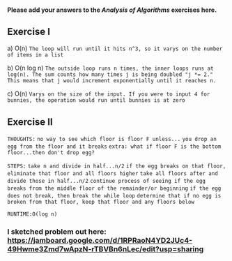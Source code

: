#### Please add your answers to the ***Analysis of  Algorithms*** exercises here.

## Exercise I

a) O(n)
`The loop will run until it hits n^3, so it varys on the number of items in a list`


b) O(n log n)
`The outside loop runs n times, the inner loops runs at log(n). The sum counts how many times j is being doubled "j *= 2." This means that j would increment exponentially until it reaches n.`


c) O(n)
`Varys on the size of the input. If you were to input 4 for bunnies, the operation would run until bunnies is at zero`

## Exercise II
`THOUGHTS:`
`no way to see which floor is floor F unless...`
`you drop an egg from the floor and it breaks`
`extra: what if floor F is the bottom floor...then don't drop egg?`

`STEPS:` 
`take n and divide in half...n/2`
`if the egg breaks on that floor, eliminate that floor and all floors higher`
`take all floors after and divide those in half...n/2`
`continue process of seeing if the egg breaks from the middle floor of the remainder/or beginning`
`if the egg does not break, then break the while loop`
`determine that if no egg is broken from that floor, keep that floor and any floors below`

`RUNTIME:O(log n)`

### I sketched problem out here: https://jamboard.google.com/d/1RPRaoN4YD2JUc4-49Hwme3Zmd7wApzN-rTBVBn6nLec/edit?usp=sharing